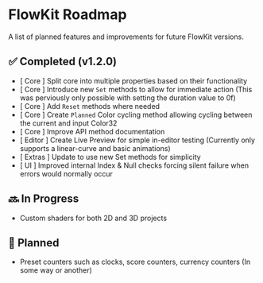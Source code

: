 # FlowKit Roadmap

A list of planned features and improvements for future FlowKit versions.

## ✅ Completed (v1.2.0)
- [ Core ] Split core into multiple properties based on their functionality
- [ Core ] Introduce new `Set` methods to allow for immediate action (This was perviously only possible with setting the duration value to 0f)
- [ Core ] Add `Reset` methods where needed
- [ Core ] Create `Planned` Color cycling method allowing cycling between the current and input Color32
- [ Core ] Improve API method documentation
- [ Editor ] Create Live Preview for simple in-editor testing (Currently only supports a linear-curve and basic animations)
- [ Extras ] Update to use new Set methods for simplicity
- [ UI ] Improved internal Index & Null checks forcing silent failure when errors would normally occur

## 🔜 In Progress
- Custom shaders for both 2D and 3D projects

## 🧠 Planned
- Preset counters such as clocks, score counters, currency counters (In some way or another)